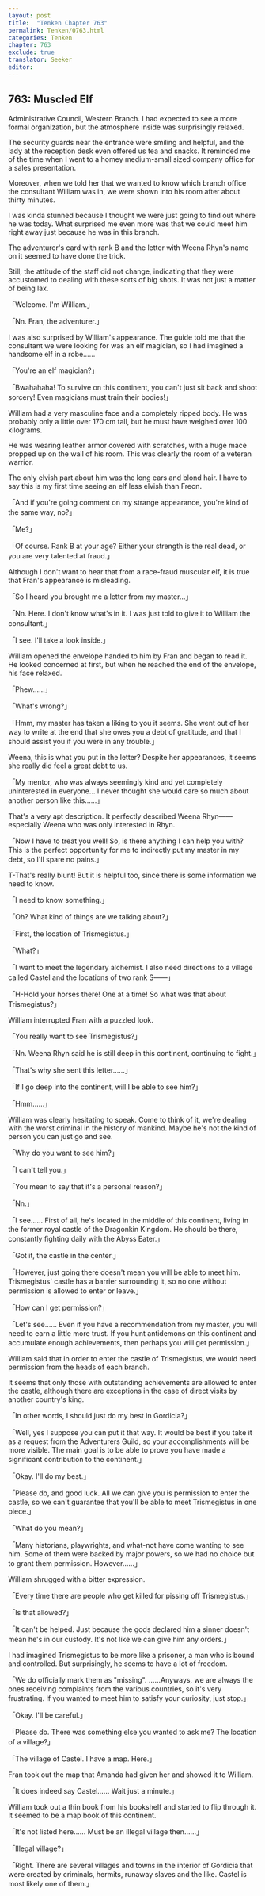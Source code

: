 ```yaml
---
layout: post
title:  "Tenken Chapter 763"
permalink: Tenken/0763.html
categories: Tenken
chapter: 763
exclude: true
translator: Seeker
editor: 
---
```

<h2 id="ch763">763: Muscled Elf</h2>

<p>Administrative Council, Western Branch. I had expected to see a more formal organization, but the atmosphere inside was surprisingly relaxed.</p>

<p>The security guards near the entrance were smiling and helpful, and the lady at the reception desk even offered us tea and snacks. It reminded me of the time when I went to a homey medium-small sized company office for a sales presentation.</p>

<p>Moreover, when we told her that we wanted to know which branch office the consultant William was in, we were shown into his room after about thirty minutes.</p>

<p>I was kinda stunned because I thought we were just going to find out where he was today. What surprised me even more was that we could meet him right away just because he was in this branch.</p>

<p>The adventurer's card with rank B and the letter with Weena Rhyn's name on it seemed to have done the trick.</p>

<p>Still, the attitude of the staff did not change, indicating that they were accustomed to dealing with these sorts of big shots. It was not just a matter of being lax.</p>

<p>「Welcome. I'm William.」</p>
<p>「Nn. Fran, the adventurer.」</p>

<p>I was also surprised by William's appearance. The guide told me that the consultant we were looking for was an elf magician, so I had imagined a handsome elf in a robe……</p>

<p>「You're an elf magician?」</p>
<p>「Bwahahaha! To survive on this continent, you can't just sit back and shoot sorcery! Even magicians must train their bodies!」</p>

<p>William had a very masculine face and a completely ripped body. He was probably only a little over 170 cm tall, but he must have weighed over 100 kilograms.</p>

<p>He was wearing leather armor covered with scratches, with a huge mace propped up on the wall of his room. This was clearly the room of a veteran warrior.</p>

<p>The only elvish part about him was the long ears and blond hair. I have to say this is my first time seeing an elf less elvish than Freon.</p>

<p>「And if you're going comment on my strange appearance, you're kind of the same way, no?」</p>
<p>「Me?」</p>
<p>「Of course. Rank B at your age? Either your strength is the real dead, or you are very talented at fraud.」</p>

<p>Although I don't want to hear that from a race-fraud muscular elf, it is true that Fran's appearance is misleading.</p>

<p>「So I heard you brought me a letter from my master…」</p>
<p>「Nn. Here. I don't know what's in it. I was just told to give it to William the consultant.」</p>
<p>「I see. I'll take a look inside.」</p>

<p>William opened the envelope handed to him by Fran and began to read it. He looked concerned at first, but when he reached the end of the envelope, his face relaxed.</p>

<p>「Phew……」</p>
<p>「What's wrong?」</p>
<p>「Hmm, my master has taken a liking to you it seems. She went out of her way to write at the end that she owes you a debt of gratitude, and that I should assist you if you were in any trouble.」</p>

<p>Weena, this is what you put in the letter? Despite her appearances, it seems she really did feel a great debt to us.</p>

<p>「My mentor, who was always seemingly kind and yet completely uninterested in everyone… I never thought she would care so much about another person like this……」</p>

<p>That's a very apt description. It perfectly described Weena Rhyn―― especially Weena who was only interested in Rhyn.</p>

<p>「Now I have to treat you well! So, is there anything I can help you with? This is the perfect opportunity for me to indirectly put my master in my debt, so I'll spare no pains.」</p>

<p>T-That's really blunt! But it is helpful too, since there is some information we need to know.</p>

<p>「I need to know something.」</p>
<p>「Oh? What kind of things are we talking about?」</p>
<p>「First, the location of Trismegistus.」</p>
<p>「What?」</p>
<p>「I want to meet the legendary alchemist. I also need directions to a village called Castel and the locations of two rank S――」</p>
<p>「H-Hold your horses there! One at a time! So what was that about Trismegistus?」</p>

<p>William interrupted Fran with a puzzled look.</p>

<p>「You really want to see Trismegistus?」</p>
<p>「Nn. Weena Rhyn said he is still deep in this continent, continuing to fight.」</p>
<p>「That's why she sent this letter……」</p>
<p>「If I go deep into the continent, will I be able to see him?」</p>
<p>「Hmm……」</p>

<p>William was clearly hesitating to speak. Come to think of it, we're dealing with the worst criminal in the history of mankind. Maybe he's not the kind of person you can just go and see.</p>

<p>「Why do you want to see him?」</p>
<p>「I can't tell you.」</p>
<p>「You mean to say that it's a personal reason?」</p>
<p>「Nn.」</p>
<p>「I see…… First of all, he's located in the middle of this continent, living in the former royal castle of the Dragonkin Kingdom. He should be there, constantly fighting daily with the Abyss Eater.」</p>
<p>「Got it, the castle in the center.」</p>
<p>「However, just going there doesn't mean you will be able to meet him. Trismegistus' castle has a barrier surrounding it, so no one without permission is allowed to enter or leave.」</p>
<p>「How can I get permission?」</p>
<p>「Let's see…… Even if you have a recommendation from my master, you will need to earn a little more trust. If you hunt antidemons on this continent and accumulate enough achievements, then perhaps you will get permission.」</p>

<p>William said that in order to enter the castle of Trismegistus, we would need permission from the heads of each branch.</p>

<p>It seems that only those with outstanding achievements are allowed to enter the castle, although there are exceptions in the case of direct visits by another country's king.</p>

<p>「In other words, I should just do my best in Gordicia?」</p>
<p>「Well, yes I suppose you can put it that way. It would be best if you take it as a request from the Adventurers Guild, so your accomplishments will be more visible. The main goal is to be able to prove you have made a significant contribution to the continent.」</p>
<p>「Okay. I'll do my best.」</p>
<p>「Please do, and good luck. All we can give you is permission to enter the castle, so we can't guarantee that you'll be able to meet Trismegistus in one piece.」</p>
<p>「What do you mean?」</p>
<p>「Many historians, playwrights, and what-not have come wanting to see him. Some of them were backed by major powers, so we had no choice but to grant them permission. However……」</p>

<p>William shrugged with a bitter expression.</p>

<p>「Every time there are people who get killed for pissing off Trismegistus.」</p>
<p>「Is that allowed?」</p>
<p>「It can't be helped. Just because the gods declared him a sinner doesn't mean he's in our custody. It's not like we can give him any orders.」</p>

<p>I had imagined Trismegistus to be more like a prisoner, a man who is bound and controlled. But surprisingly, he seems to have a lot of freedom.</p>

<p>「We do officially mark them as "missing". ……Anyways, we are always the ones receiving complaints from the various countries, so it's very frustrating. If you wanted to meet him to satisfy your curiosity, just stop.」</p>
<p>「Okay. I'll be careful.」</p>
<p>「Please do. There was something else you wanted to ask me? The location of a village?」</p>
<p>「The village of Castel. I have a map. Here.」</p>

<p>Fran took out the map that Amanda had given her and showed it to William.</p>

<p>「It does indeed say Castel…… Wait just a minute.」</p>

<p>William took out a thin book from his bookshelf and started to flip through it. It seemed to be a map book of this continent.</p>

<p>「It's not listed here…… Must be an illegal village then……」</p>
<p>「Illegal village?」</p>
<p>「Right. There are several villages and towns in the interior of Gordicia that were created by criminals, hermits, runaway slaves and the like. Castel is most likely one of them.」</p>











